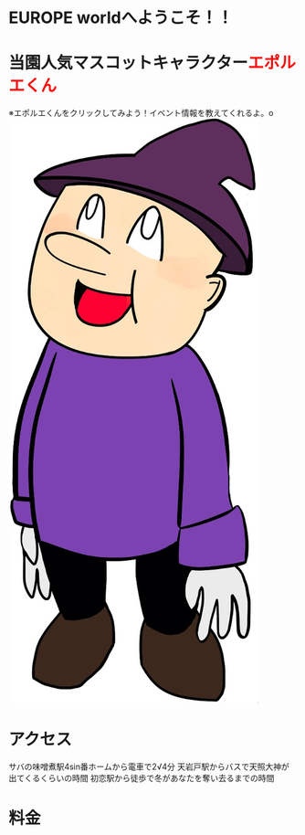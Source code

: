 # EUROPE worldへようこそ！！

# 当園人気マスコットキャラクター<font color="Red">エポルエくん</font>
※エポルエくんをクリックしてみよう！イベント情報を教えてくれるよ。o
[![エポルエくん](eporu.jpg)]("https://www.google.co.jp/")

# アクセス
サバの味噌煮駅4sin番ホームから電車で2√4分
天岩戸駅からバスで天照大神が出てくるくらいの時間
初恋駅から徒歩で冬があなたを奪い去るまでの時間

# 料金
